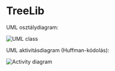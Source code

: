 # TreeLib
UML osztálydiagram:

![UML class](https://github.com/szkornel/TreeLib/assets/61547380/8ae1769b-1b6f-4998-8651-81339b0982a5)



UML aktivitásdiagram (Huffman-kódolás):

![Activity diagram](https://github.com/szkornel/TreeLib/assets/61547380/0fb0fbc5-8c46-4c53-857d-73f0294816f4)
